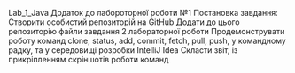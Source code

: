 Lab_1_Java
Додаток до лабороторної роботи №1
Постановка завдання:
    Створити особистий репозиторій на GitHub
    Додати до цього репозиторію файли завдання 2 лабораторної роботи
    Продемонструвати роботу команд clone, status, add, commit, fetch, pull, push, у командному радку, та у середовищі розробки IntelliJ Idea
    Скласти звіт, із прикріпленням скріншотів роботи команд
